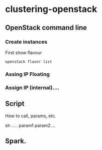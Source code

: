 # clustering-openstack


## OpenStack command line 
### Create instances

First show flavour
```
openstack flavor list 
```

### Assing IP Floating

### Assign IP (internal)....

## Script

How to call, params, etc.

sh ..... param1 param2....


## Spark.
